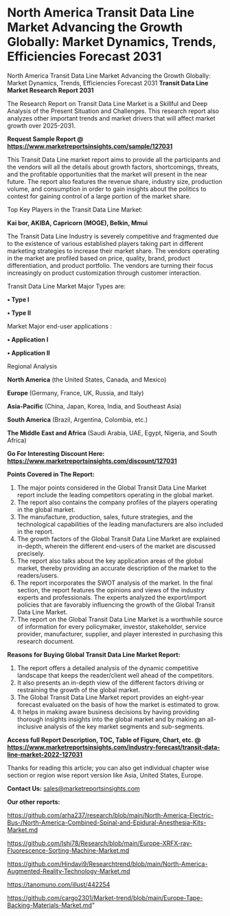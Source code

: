 # North America Transit Data Line Market Advancing the Growth Globally: Market Dynamics, Trends, Efficiencies Forecast 2031
North America Transit Data Line Market Advancing the Growth Globally: Market Dynamics, Trends, Efficiencies Forecast 2031
<strong>Transit Data Line Market Research Report 2031</strong>

The Research Report on Transit Data Line Market is a Skillful and Deep Analysis of the Present Situation and Challenges. This research report also analyzes other important trends and market drivers that will affect market growth over 2025-2031.

<strong>Request Sample Report @ <a href=https://www.marketreportsinsights.com/sample/127031>https://www.marketreportsinsights.com/sample/127031</a></strong>

This Transit Data Line market report aims to provide all the participants and the vendors will all the details about growth factors, shortcomings, threats, and the profitable opportunities that the market will present in the near future. The report also features the revenue share, industry size, production volume, and consumption in order to gain insights about the politics to contest for gaining control of a large portion of the market share.

Top Key Players in the Transit Data Line Market:

<strong>Kai bor, AKIBA, Capricorn (MOGE), Belkin, Mmui</strong>

The Transit Data Line Industry is severely competitive and fragmented due to the existence of various established players taking part in different marketing strategies to increase their market share. The vendors operating in the market are profiled based on price, quality, brand, product differentiation, and product portfolio. The vendors are turning their focus increasingly on product customization through customer interaction.

Transit Data Line Market Major Types are:

<strong>• Type I

• Type II</strong>

Market Major end-user applications :

<strong>• Application I

• Application II</strong>

Regional Analysis

</u><strong><b>North America</b></strong> (the United States, Canada, and Mexico)

<strong><b>Europe </b></strong>(Germany, France, UK, Russia, and Italy)

<strong><b>Asia-Pacific</b></strong> (China, Japan, Korea, India, and Southeast Asia)

<strong><b>South America</b></strong> (Brazil, Argentina, Colombia, etc.)

<strong><b>The Middle East and Africa</b></strong> (Saudi Arabia, UAE, Egypt, Nigeria, and South Africa)

<strong>Go For Interesting Discount Here: <a href=https://www.marketreportsinsights.com/discount/127031>https://www.marketreportsinsights.com/discount/127031</a></strong>

<strong>Points Covered in The Report:</strong>
<ol>
  <li>The major points considered in the Global Transit Data Line Market report include the leading competitors operating in the global market.</li>
  <li>The report also contains the company profiles of the players operating in the global market.</li>
  <li>The manufacture, production, sales, future strategies, and the technological capabilities of the leading manufacturers are also included in the report.</li>
  <li>The growth factors of the Global Transit Data Line Market are explained in-depth, wherein the different end-users of the market are discussed precisely.</li>
  <li>The report also talks about the key application areas of the global market, thereby providing an accurate description of the market to the readers/users.</li>
  <li>The report incorporates the SWOT analysis of the market. In the final section, the report features the opinions and views of the industry experts and professionals. The experts analyzed the export/import policies that are favorably influencing the growth of the Global Transit Data Line Market.</li>
  <li>The report on the Global Transit Data Line Market is a worthwhile source of information for every policymaker, investor, stakeholder, service provider, manufacturer, supplier, and player interested in purchasing this research document.</li>
</ol>
<strong>Reasons for Buying Global Transit Data Line Market Report:</strong>

<ol>
  <li>The report offers a detailed analysis of the dynamic competitive landscape that keeps the reader/client well ahead of the competitors.</li>
  <li>It also presents an in-depth view of the different factors driving or restraining the growth of the global market.</li>
  <li>The Global Transit Data Line Market report provides an eight-year forecast evaluated on the basis of how the market is estimated to grow.</li>
  <li>It helps in making aware business decisions by having providing thorough insights insights into the global market and by making an all-inclusive analysis of the key market segments and sub-segments.</li>
</ol>
<strong>Access full Report Description, TOC, Table of Figure, Chart, etc. @ <a href=https://www.marketreportsinsights.com/industry-forecast/transit-data-line-market-2022-127031>https://www.marketreportsinsights.com/industry-forecast/transit-data-line-market-2022-127031</a></strong>


Thanks for reading this article; you can also get individual chapter wise section or region wise report version like Asia, United States, Europe.

<strong>Contact Us:</strong>
sales@marketreportsinsights.com

<strong>Our other reports:</strong>

<a href=https://github.com/arha237/research/blob/main/North-America-Electric-Bus-/North-America-Combined-Spinal-and-Epidural-Anesthesia-Kits-Market.md>https://github.com/arha237/research/blob/main/North-America-Electric-Bus-/North-America-Combined-Spinal-and-Epidural-Anesthesia-Kits-Market.md</a>

<a href=https://github.com/Ishi78/Research/blob/main/Europe-XRFX-ray-Fluorescence-Sorting-Machine-Market.md>https://github.com/Ishi78/Research/blob/main/Europe-XRFX-ray-Fluorescence-Sorting-Machine-Market.md</a>

<a href=https://github.com/Hindavi9/Researchtrend/blob/main/North-America-Augmented-Reality-Technology-Market.md>https://github.com/Hindavi9/Researchtrend/blob/main/North-America-Augmented-Reality-Technology-Market.md</a>

<a href=https://tanomuno.com/illust/442254>https://tanomuno.com/illust/442254</a>

<a href=https://github.com/cargo2301/Market-trend/blob/main/Europe-Tape-Backing-Materials-Market.md>https://github.com/cargo2301/Market-trend/blob/main/Europe-Tape-Backing-Materials-Market.md</a>"
